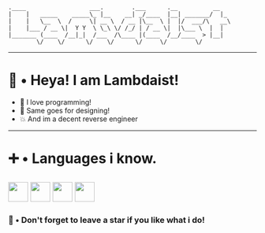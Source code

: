```
.____                  ___.        .___      .__          __   
|    |   _____    _____\_ |__    __| _/____  |__| _______/  |_ 
|    |   \__  \  /     \| __ \  / __ |\__  \ |  |/  ___/\   __\
|    |___ / __ \|  Y Y  \ \_\ \/ /_/ | / __ \|  |\___ \  |  |  
|_______ (____  /__|_|  /___  /\____ |(____  /__/____  > |__|  
        \/    \/      \/    \/      \/     \/        \/
```
---
# 👋 • Heya! I am Lambdaist!
- 🧾 I love programming!
- 🎨 Same goes for designing!
- 💥 And im a decent reverse engineer
---
# ➕ • Languages i know.
<img src="https://cdn.jsdelivr.net/gh/devicons/devicon/icons/python/python-original.svg" width="40" height="40"/> <img src="https://cdn.jsdelivr.net/gh/devicons/devicon/icons/javascript/javascript-original.svg" width="40" height="40"/> <img src="https://cdn.jsdelivr.net/gh/devicons/devicon/icons/rust/rust-original.svg" width="40" height="40"/> <img src="https://cdn.jsdelivr.net/gh/devicons/devicon/icons/bash/bash-original.svg" width="40" height="40"/>
---
### 🌟 • Don't forget to leave a star if you like what i do!

